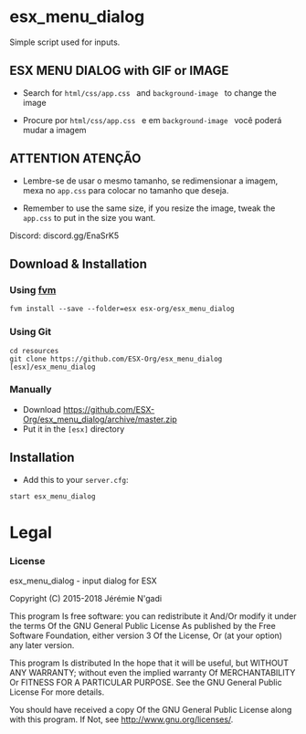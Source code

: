 # esx_menu_dialog
Simple script used for inputs.

## ESX MENU DIALOG with GIF or IMAGE

- Search for 
```html/css/app.css ```
and 
```background-image ```
to change the image

- Procure por
```html/css/app.css ```
e em 
```background-image ```
você poderá mudar a imagem

## ATTENTION    ATENÇÃO

- Lembre-se de usar o mesmo tamanho, se redimensionar a imagem, mexa no ```app.css``` para colocar no tamanho que deseja.

- Remember to use the same size, if you resize the image, tweak the ```app.css``` to put in the size you want.

Discord: discord.gg/EnaSrK5

## Download & Installation

### Using [fvm](https://github.com/qlaffont/fvm-installer)
```
fvm install --save --folder=esx esx-org/esx_menu_dialog
```

### Using Git
```
cd resources
git clone https://github.com/ESX-Org/esx_menu_dialog [esx]/esx_menu_dialog
```

### Manually
- Download https://github.com/ESX-Org/esx_menu_dialog/archive/master.zip
- Put it in the `[esx]` directory

## Installation
- Add this to your `server.cfg`:

```
start esx_menu_dialog
```

# Legal
### License
esx_menu_dialog - input dialog for ESX

Copyright (C) 2015-2018 Jérémie N'gadi

This program Is free software: you can redistribute it And/Or modify it under the terms Of the GNU General Public License As published by the Free Software Foundation, either version 3 Of the License, Or (at your option) any later version.

This program Is distributed In the hope that it will be useful, but WITHOUT ANY WARRANTY; without even the implied warranty Of MERCHANTABILITY Or FITNESS FOR A PARTICULAR PURPOSE. See the GNU General Public License For more details.

You should have received a copy Of the GNU General Public License along with this program. If Not, see http://www.gnu.org/licenses/.
